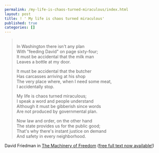 ```yaml
---
permalink: /my-life-is-chaos-turned-miraculous/index.html
layout: post
title: ! ' My life is chaos turned miraculous'
published: true
categories: []
---
```

<blockquote class="posterous_medium_quote">
<p><br />In Washington there isn't any plan<br />With "feeding David" on page sixty-four;<br />It must be accidental that the milk man<br />Leaves a bottle at my door.<p />It must be accidental that the butcher<br />Has carcasses arriving at his shop<br />The very place where, when I need some meat,<br />I accidentally stop.<p />My life is chaos turned miraculous;<br />I speak a word and people understand<br />Although it must be gibberish since words<br />Are not produced by governmental plan.<p />Now law and order, on the other hand<br />The state provides us for the public good;<br />That's why there's instant justice on demand<br />And safety in every neighborhood.</p>
</blockquote>
<p>David Friedman in <a href="http://en.wikipedia.org/wiki/The_Machinery_of_Freedom">The Machinery of Freedom</a> (<a href="http://daviddfriedman.com/The_Machinery_of_Freedom_.pdf">free full text now available!</a>)</p>
